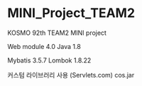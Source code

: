 # MINI_Project_TEAM2
KOSMO 92th TEAM2 MINI project

Web module 4.0
Java 1.8

Mybatis 3.5.7
Lombok 1.8.22

커스텀 라이브러리 사용
(Servlets.com)
cos.jar